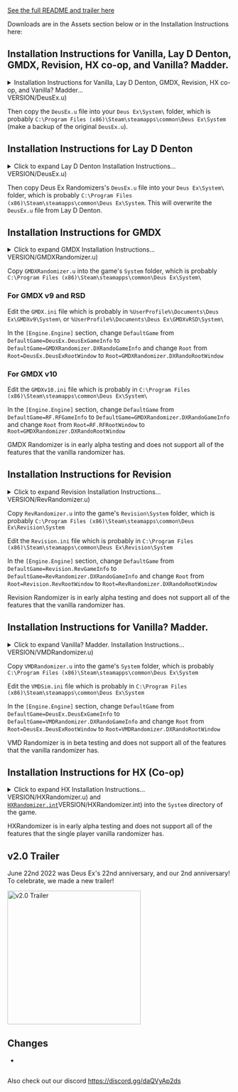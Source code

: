 
[//]: # "find+replace VERSION)</details></details>VERSION with the version, example: v2.0.1"

[See the full README and trailer here](https://github.com/Die4Ever/deus-ex-randomizer#readme)

Downloads are in the Assets section below or in the Installation Instructions here:
## Installation Instructions for Vanilla, Lay D Denton, GMDX, Revision, HX co-op, and Vanilla? Madder.
<details>
<summary>Installation Instructions for Vanilla, Lay D Denton, GMDX, Revision, HX co-op, and Vanilla? Madder...</summary>

## Installation Instructions
<details>
<summary>Click to expand Installation Instructions...</summary>

Download [the `DeusEx.u` file](https://github.com/Die4Ever/deus-ex-randomizer/releases/download/VERSION)</details></details>VERSION/DeusEx.u)

Then copy the `DeusEx.u` file into your `Deus Ex\System\` folder, which is probably `C:\Program Files (x86)\Steam\steamapps\common\Deus Ex\System` (make a backup of the original `DeusEx.u`).
</details>

## Installation Instructions for Lay D Denton
<details>
<summary>Click to expand Lay D Denton Installation Instructions...</summary>

[Download Lay D Denton version 1.1 or newer from here](https://www.moddb.com/mods/the-lay-d-denton-project/downloads)

Install Lay D Denton by copying all the files into your Deus Ex folder.

Download [Deus Ex Randomizers's `DeusEx.u` file](https://github.com/Die4Ever/deus-ex-randomizer/releases/download/VERSION)</details></details>VERSION/DeusEx.u)

Then copy Deus Ex Randomizers's `DeusEx.u` file into your `Deus Ex\System\` folder, which is probably `C:\Program Files (x86)\Steam\steamapps\common\Deus Ex\System`. This will overwrite the `DeusEx.u` file from Lay D Denton.
</details>

## Installation Instructions for GMDX
<details>
<summary>Click to expand GMDX Installation Instructions...</summary>

Install GMDX from https://www.moddb.com/mods/gmdx/downloads/gmdxv90-release

Or v10 https://www.moddb.com/mods/gmdx-v10-community-update/downloads/gmdxv10-092020-update

Or RSD https://www.moddb.com/mods/gmdx/addons/version-rsd-beta-10-future-official-update

Download [the `GMDXRandomizer.u` file](https://github.com/Die4Ever/deus-ex-randomizer/releases/download/VERSION)</details></details>VERSION/GMDXRandomizer.u)

Copy `GMDXRandomizer.u` into the game's `System` folder, which is probably `C:\Program Files (x86)\Steam\steamapps\common\Deus Ex\System\`

### For GMDX v9 and RSD

Edit the `GMDX.ini` file which is probably in `%UserProfile%\Documents\Deus Ex\GMDXv9\System\` or `%UserProfile%\Documents\Deus Ex\GMDXvRSD\System\`

In the `[Engine.Engine]` section, change `DefaultGame` from `DefaultGame=DeusEx.DeusExGameInfo` to `DefaultGame=GMDXRandomizer.DXRandoGameInfo` and change `Root` from `Root=DeusEx.DeusExRootWindow` to `Root=GMDXRandomizer.DXRandoRootWindow`

### For GMDX v10

Edit the `GMDXv10.ini` file which is probably in `C:\Program Files (x86)\Steam\steamapps\common\Deus Ex\System\`

In the `[Engine.Engine]` section, change `DefaultGame` from `DefaultGame=RF.RFGameInfo` to `DefaultGame=GMDXRandomizer.DXRandoGameInfo` and change `Root` from `Root=RF.RFRootWindow` to `Root=GMDXRandomizer.DXRandoRootWindow`

GMDX Randomizer is in early alpha testing and does not support all of the features that the vanilla randomizer has.
</details>

## Installation Instructions for Revision
<details>
<summary>Click to expand Revision Installation Instructions...</summary>

Install Revision [from Steam](https://store.steampowered.com/app/397550/Deus_Ex_Revision/) or [their ModDB page](https://www.moddb.com/mods/deus-ex-revision/downloads/deus-ex-revision)

Download [the `RevRandomizer.u` file](https://github.com/Die4Ever/deus-ex-randomizer/releases/download/VERSION)</details></details>VERSION/RevRandomizer.u)

Copy `RevRandomizer.u` into the game's `Revision\System` folder, which is probably `C:\Program Files (x86)\Steam\steamapps\common\Deus Ex\Revision\System`

Edit the `Revision.ini` file which is probably in `C:\Program Files (x86)\Steam\steamapps\common\Deus Ex\Revision\System`

In the `[Engine.Engine]` section, change `DefaultGame` from `DefaultGame=Revision.RevGameInfo` to `DefaultGame=RevRandomizer.DXRandoGameInfo` and change `Root` from `Root=Revision.RevRootWindow` to `Root=RevRandomizer.DXRandoRootWindow`

Revision Randomizer is in early alpha testing and does not support all of the features that the vanilla randomizer has.
</details>

## Installation Instructions for Vanilla? Madder.
<details>
<summary>Click to expand Vanilla? Madder. Installation Instructions...</summary>

Install VMD Phase 1.75 from https://www.moddb.com/mods/vanilla-madder-actual-phase-1/downloads/vmd-phase-175-installer-175

Download [the `VMDRandomizer.u` file](https://github.com/Die4Ever/deus-ex-randomizer/releases/download/VERSION)</details></details>VERSION/VMDRandomizer.u)

Copy `VMDRandomizer.u` into the game's `System` folder, which is probably `C:\Program Files (x86)\Steam\steamapps\common\Deus Ex\System`

Edit the `VMDSim.ini` file which is probably in `C:\Program Files (x86)\Steam\steamapps\common\Deus Ex\System`

In the `[Engine.Engine]` section, change `DefaultGame` from `DefaultGame=DeusEx.DeusExGameInfo` to `DefaultGame=VMDRandomizer.DXRandoGameInfo` and change `Root` from `Root=DeusEx.DeusExRootWindow` to `Root=VMDRandomizer.DXRandoRootWindow`

VMD Randomizer is in beta testing and does not support all of the features that the vanilla randomizer has.
</details>

## Installation Instructions for HX (Co-op)
<details>
<summary>Click to expand HX Installation Instructions...</summary>

Make sure to use the DeusEx.u file from the original game for co-op.

First download and install HX-0.9.89.4.zip from https://builds.hx.hanfling.de/testing/

Then copy [`HXRandomizer.u`](https://github.com/Die4Ever/deus-ex-randomizer/releases/download/VERSION)</details></details>VERSION/HXRandomizer.u) and [`HXRandomizer.int`](https://github.com/Die4Ever/deus-ex-randomizer/releases/download/VERSION)</details></details>VERSION/HXRandomizer.int) into the `System` directory of the game.

HXRandomizer is in early alpha testing and does not support all of the features that the single player vanilla randomizer has.
</details>

</details>

## v2.0 Trailer

June 22nd 2022 was Deus Ex's 22nd anniversary, and our 2nd anniversary! To celebrate, we made a new trailer!

<a href="https://www.youtube.com/watch?v=XsoIKbn_suE&list=PLZIQTa_kwZhBksj7UzcahPiRaHk87fWch&index=2" target="_blank">
<img src="https://i.imgur.com/Rssbzpl.jpg" alt="v2.0 Trailer" height="300"/></a>

## Changes

*

##

Also check out our discord https://discord.gg/daQVyAp2ds
